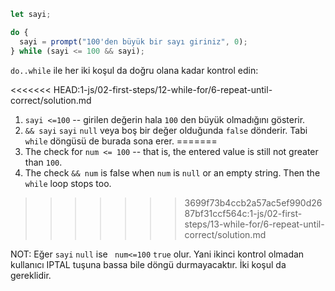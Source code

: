 
```js run demo
let sayi;

do {
  sayi = prompt("100'den büyük bir sayı giriniz", 0);
} while (sayi <= 100 && sayi);
```

`do..while` ile her iki koşul da doğru olana kadar kontrol edin:

<<<<<<< HEAD:1-js/02-first-steps/12-while-for/6-repeat-until-correct/solution.md
1. `sayi <=100` -- girilen değerin hala `100` den büyük olmadığını gösterir.
1. `&& sayi` `sayi` `null` veya boş bir değer olduğunda `false` dönderir. Tabi `while` döngüsü de burada sona erer.
=======
1. The check for `num <= 100` -- that is, the entered value is still not greater than `100`.
2. The check `&& num` is false when `num` is `null` or an empty string. Then the `while` loop stops too.
>>>>>>> 3699f73b4ccb2a57ac5ef990d2687bf31ccf564c:1-js/02-first-steps/13-while-for/6-repeat-until-correct/solution.md


NOT: Eğer `sayi` `null` ise ` num<=100` `true` olur. Yani ikinci kontrol olmadan kullanıcı IPTAL tuşuna bassa bile döngü durmayacaktır. İki koşul da gereklidir.
